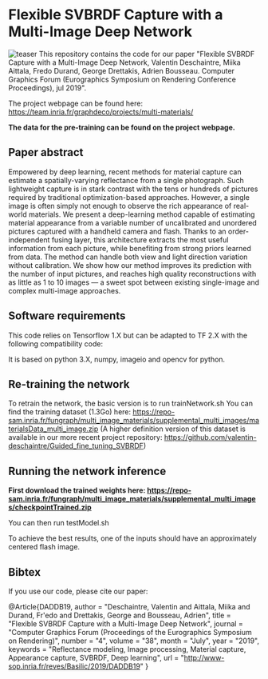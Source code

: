 # Flexible SVBRDF Capture with a Multi-Image Deep Network
![teaser](https://team.inria.fr/graphdeco/files/2019/06/teaser_v0.jpg)
This repository contains the code for our paper "Flexible SVBRDF Capture with a Multi-Image Deep Network, Valentin Deschaintre, Miika Aittala, Fredo Durand, George Drettakis, Adrien Bousseau. Computer Graphics Forum (Eurographics Symposium on Rendering Conference Proceedings), jul 2019".

The project webpage can be found here: https://team.inria.fr/graphdeco/projects/multi-materials/

**The data for the pre-training can be found on the project webpage.**

## Paper abstract
Empowered by deep learning, recent methods for material capture can estimate a spatially-varying reflectance from a single photograph. Such lightweight capture is in stark contrast with the tens or hundreds of pictures required by traditional optimization-based approaches. However, a single image is often simply not enough to observe the rich appearance of real-world materials. We present a deep-learning method capable of estimating material appearance from a variable number of uncalibrated and unordered pictures captured with a handheld camera and flash. Thanks to an order-independent fusing layer, this architecture extracts the most useful information from each picture, while benefiting from strong priors learned from data. The method can handle both view and light direction variation without calibration. We show how our method improves its prediction with the number of input pictures, and reaches high quality reconstructions with as little as 1 to 10 images — a sweet spot between existing single-image and complex multi-image approaches.

## Software requirements
This code relies on Tensorflow 1.X but can be adapted to TF 2.X with the following compatibility code:

It is based on python 3.X, numpy, imageio and opencv for python.


## Re-training the network
To retrain the network, the basic version is to run trainNetwork.sh
You can find the training dataset (1.3Go) here: https://repo-sam.inria.fr/fungraph/multi_image_materials/supplemental_multi_images/materialsData_multi_image.zip
(A higher definition version of this dataset is available in our more recent project repository: https://github.com/valentin-deschaintre/Guided_fine_tuning_SVBRDF)

## Running the network inference
**First download the trained weights here: https://repo-sam.inria.fr/fungraph/multi_image_materials/supplemental_multi_images/checkpointTrained.zip**

You can then run testModel.sh

To achieve the best results, one of the inputs should have an approximately centered flash image.

## Bibtex
If you use our code, please cite our paper:

@Article{DADDB19,
  author       = "Deschaintre, Valentin and Aittala, Miika and Durand, Fr\'edo and Drettakis, George and Bousseau, Adrien",
  title        = "Flexible SVBRDF Capture with a Multi-Image Deep Network",
  journal      = "Computer Graphics Forum (Proceedings of the Eurographics Symposium on Rendering)",
  number       = "4",
  volume       = "38",
  month        = "July",
  year         = "2019",
  keywords     = "Reflectance modeling, Image processing, Material capture, Appearance capture, SVBRDF, Deep learning",
  url          = "http://www-sop.inria.fr/reves/Basilic/2019/DADDB19"
}


